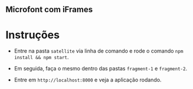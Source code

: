 ## Microfont com iFrames

# Instruções

* Entre na pasta `satellite` via linha de comando e rode o comando `npm install && npm start`.

* Em seguida, faça o mesmo dentro das pastas `fragment-1` e `fragment-2`.

* Entre em `http://localhost:8000` e veja a aplicação rodando.
